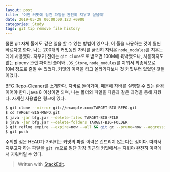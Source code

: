 ```yaml
---
layout: post
title: '이전 커밋에 담긴 파일을 완전히 지우고 싶을때'
date: 2019-05-29 00:00:00.123 +0900
categories: Study
tags: git tip remove file history
---
```


물론 git 자체 툴에도 같은 일을 할 수 있는 방법이 있으나, 이 툴을 사용하는 것이 훨씬 빠르다고 한다. 나는 200개의 커밋동안 자리를 굳건히 지켜온 `node_modules`를 지우는 데에 사용했다. 지우기 전에는 `git clone`으로 받으면 100M에 육박했으나, 사용하지도 않는 pipenv 관련 파이썬 폴더와 `.DS_Store`, `node_modules`를 지워서 최종적으로 10M 정도로 줄일 수 있었다. 커밋의 이력을 타고 올라가다보니 첫 커밋부터 있었던 것들이었다.

[BFG Repo-Cleaner](https://rtyley.github.io/bfg-repo-cleaner/)를 소개한다. 자바로 돌아가며, 때문에 자바를 실행할 수 있는 환경이어야 한다. java 8 이상이면 되며, 나는 폴더와 파일을 다음과 같은 과정을 통해 지웠다. 자세한 사용법은 링크에 있다.

```bash
$ git clone --mirror git://example.com/TARGET-BIG-REPO.git
$ cd TARGET-BIG-REPO.git
$ java -jar bfg.jar --delete-files TARGET-BIG-FILE
$ java -jar bfg.jar --delete-folders TARGET-BIG-FOLDER
$ git reflog expire --expire=now --all && git gc --prune=now --aggressive
$ git push
```

주의할 점은 HEAD가 가리키는 커밋의 파일 이력은 건드리지 않는다는 점이다. 따라서 지우고자 하는 파일을 `git rm`으로 일단 가장 최근의 커밋에서는 지워야 완전히 이력에서 지워버릴 수 있다.

> Written with [StackEdit](https://stackedit.io/).
